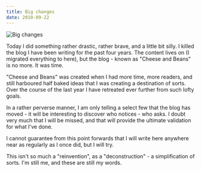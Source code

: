 ```yaml
---
title: Big changes
date: 2010-09-22
---
```


![Big changes](https://source.unsplash.com/npxXWgQ33ZQ/1600x900)

Today I did something rather drastic, rather brave, and a little bit silly. I killed the blog I have been writing for the past four years. The content lives on (I migrated everything to here), but the blog - known as "Cheese and Beans" is no more. It was time.

"Cheese and Beans" was created when I had more time, more readers, and still harboured half baked ideas that I was creating a destination of sorts. Over the course of the last year I have retreated ever further from such lofty goals.

In a rather perverse manner, I am only telling a select few that the blog has moved - it will be interesting to discover who notices - who asks. I doubt very much that I will be missed, and that will provide the ultimate validation for what I've done.

I cannot guarantee from this point forwards that I will write here anywhere near as regularly as I once did, but I will try.

This isn't so much a "reinvention", as a "deconstruction" - a simplification of sorts. I'm still me, and these are still my words.